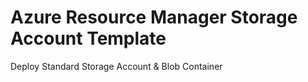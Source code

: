 # Azure Resource Manager Storage Account Template #

Deploy Standard Storage Account & Blob Container